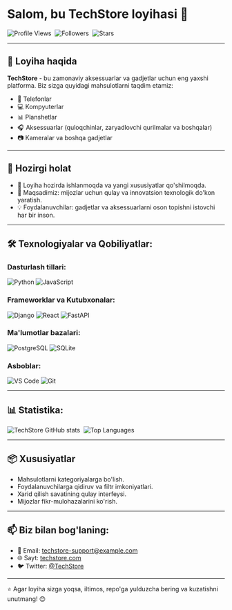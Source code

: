 # Salom, bu **TechStore** loyihasi 👋

![Profile Views](https://komarev.com/ghpvc/?username=TechStore&color=blue)&nbsp;
![Followers](https://img.shields.io/github/followers/TechStore?style=social)&nbsp;
![Stars](https://img.shields.io/github/stars/TechStore?style=social)

---

## 🌟 Loyiha haqida
**TechStore** - bu zamonaviy aksessuarlar va gadjetlar uchun eng yaxshi platforma. Biz sizga quyidagi mahsulotlarni taqdim etamiz:
- 📱 Telefonlar
- 💻 Kompyuterlar
- 📊 Planshetlar
- 🎧 Aksessuarlar (quloqchinlar, zaryadlovchi qurilmalar va boshqalar)
- 📷 Kameralar va boshqa gadjetlar

---

## 🚀 Hozirgi holat
- 🔧 Loyiha hozirda ishlanmoqda va yangi xususiyatlar qo'shilmoqda.
- 🎯 Maqsadimiz: mijozlar uchun qulay va innovatsion texnologik do'kon yaratish.
- 💡 Foydalanuvchilar: gadjetlar va aksessuarlarni oson topishni istovchi har bir inson.

---

## 🛠 Texnologiyalar va Qobiliyatlar:

### Dasturlash tillari:
![Python](https://img.shields.io/badge/Python-3670A0?style=for-the-badge&logo=python&logoColor=ffdd54)
![JavaScript](https://img.shields.io/badge/JavaScript-323330?style=for-the-badge&logo=javascript&logoColor=F7DF1E)

### Frameworklar va Kutubxonalar:
![Django](https://img.shields.io/badge/Django-092E20?style=for-the-badge&logo=django&logoColor=white)
![React](https://img.shields.io/badge/React-61DAFB?style=for-the-badge&logo=react&logoColor=white)
![FastAPI](https://img.shields.io/badge/FastAPI-009688?style=for-the-badge&logo=fastapi&logoColor=white)

### Ma'lumotlar bazalari:
![PostgreSQL](https://img.shields.io/badge/PostgreSQL-316192?style=for-the-badge&logo=postgresql&logoColor=white)
![SQLite](https://img.shields.io/badge/SQLite-07405E?style=for-the-badge&logo=sqlite&logoColor=white)

### Asboblar:
![VS Code](https://img.shields.io/badge/VS%20Code-0078d7?style=for-the-badge&logo=visual-studio-code&logoColor=white)
![Git](https://img.shields.io/badge/Git-F05032?style=for-the-badge&logo=git&logoColor=white)

---

## 📊 Statistika:
![TechStore GitHub stats](https://github-readme-stats.vercel.app/api?username=TechStore&show_icons=true&theme=radical)&nbsp;
![Top Languages](https://github-readme-stats.vercel.app/api/top-langs/?username=TechStore&layout=compact&theme=radical)

---

## 📦 Xususiyatlar
- Mahsulotlarni kategoriyalarga bo'lish.
- Foydalanuvchilarga qidiruv va filtr imkoniyatlari.
- Xarid qilish savatining qulay interfeysi.
- Mijozlar fikr-mulohazalarini ko'rish.

---

## 📫 Biz bilan bog'laning:
- 💌 Email: [techstore-support@example.com](mailto:techstore-support@example.com)
- 🌐 Sayt: [techstore.com](https://techstore.com)
- 🐦 Twitter: [@TechStore](https://twitter.com/TechStore)

---

⭐️ Agar loyiha sizga yoqsa, iltimos, repo'ga yulduzcha bering va kuzatishni unutmang! 😊

